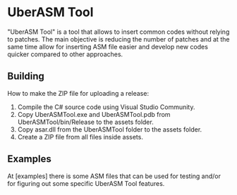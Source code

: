 UberASM Tool
============

"UberASM Tool" is a tool that allows to insert common codes without relying to
patches. The main objective is reducing the number of patches and at the same
time allow for inserting ASM file easier and develop new codes quicker compared
to other approaches.

## Building
How to make the ZIP file for uploading a release:

1. Compile the C# source code using Visual Studio Community.
2. Copy UberASMTool.exe and UberASMTool.pdb from UberASMTool/bin/Release to the
assets folder.
3. Copy asar.dll from the UberASMTool folder to the assets folder.
4. Create a ZIP file from all files inside assets.

## Examples

At [examples] there is some ASM files that can be used for testing and/or for
figuring out some specific UberASM Tool features.